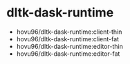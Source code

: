 # dltk-dask-runtime

- hovu96/dltk-dask-runtime:client-thin
- hovu96/dltk-dask-runtime:client-fat
- hovu96/dltk-dask-runtime:editor-thin
- hovu96/dltk-dask-runtime:editor-fat
